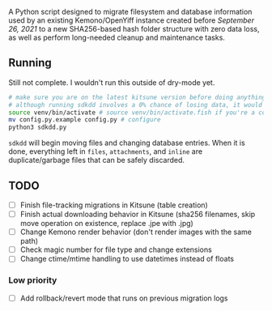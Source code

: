 A Python script designed to migrate filesystem and database information used by an existing Kemono/OpenYiff instance created before *September 26, 2021* to a new SHA256-based hash folder structure with zero data loss, as well as perform long-needed cleanup and maintenance tasks.

## Running
Still not complete. I wouldn't run this outside of dry-mode yet.

```bash
# make sure you are on the latest kitsune version before doing anything
# although running sdkdd involves a 0% chance of losing data, it would still be extremely wise to back up
source venv/bin/activate # source venv/bin/activate.fish if you're a cool kid
mv config.py.example config.py # configure
python3 sdkdd.py
```

`sdkdd` will begin moving files and changing database entries. When it is done, everything left in `files`, `attachments`, and `inline` are duplicate/garbage files that can be safely discarded.

## TODO
- [ ] Finish file-tracking migrations in Kitsune (table creation)
- [ ] Finish actual downloading behavior in Kitsune (sha256 filenames, skip move operation on existence, replace .jpe with .jpg)
- [ ] Change Kemono render behavior (don't render images with the same path)
- [ ] Check magic number for file type and change extensions
- [ ] Change ctime/mtime handling to use datetimes instead of floats
### Low priority
- [ ] Add rollback/revert mode that runs on previous migration logs
